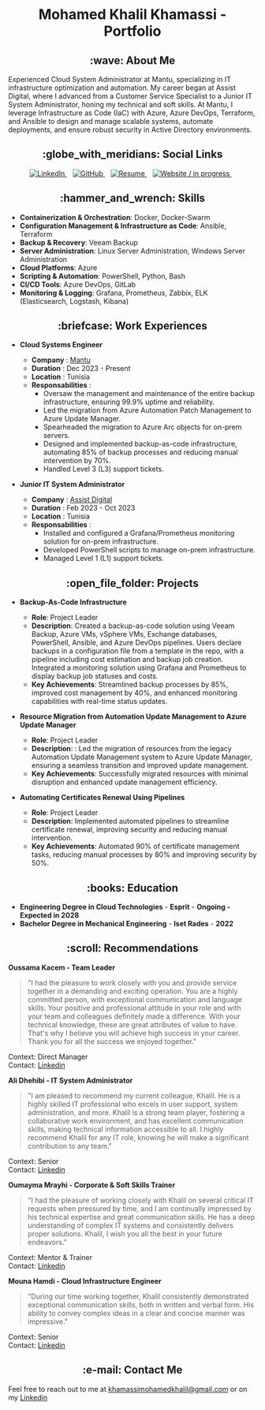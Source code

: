 <h1 align="center"> Mohamed Khalil Khamassi - Portfolio </h1>
<h2 align="center"> :wave: About Me</h2>

<p> Experienced Cloud System Administrator at Mantu, specializing in IT infrastructure optimization and automation. My career began at Assist Digital, where I advanced from a Customer Service Specialist to a Junior IT System Administrator, honing my technical and soft skills. At Mantu, I leverage Infrastructure as Code (IaC) with Azure, Azure DevOps, Terraform, and Ansible to design and manage scalable systems, automate deployments, and ensure robust security in Active Directory environments.</p>

<h2 align="center"> :globe_with_meridians: Social Links</h2>


<p align="center">
  <a href="https://www.linkedin.com/in/mohamed-khalil-khamassi-474777176"/>
    <img src="https://img.shields.io/badge/LinkedIn-Profile-blue" alt="LinkedIn">
  </a>
  &nbsp;&nbsp;
  <a href= "https://github.com/medkhalilkhamassi">
    <img src="https://img.shields.io/badge/GitHub-Profile-black" alt="GitHub">
  </a>
  &nbsp;&nbsp;
  <a href="https://drive.google.com/file/d/1N_of2MiSRMxZt1BC7MqgGqhSqk94f4Qm/view?usp=sharing">
    <img src="https://img.shields.io/badge/Resume-Download-green" alt="Resume">
  </a>
  &nbsp;&nbsp;
  <a href="https://yourwebsite.com">
    <img src="https://img.shields.io/badge/Website-Visit-red" alt="Website / in progress">
  </a>
  &nbsp;&nbsp;
</p>

<h2 align="center"> :hammer_and_wrench: Skills </h2>

* **Containerization & Orchestration**: Docker, Docker-Swarm
* **Configuration Management & Infrastructure as Code**: Ansible, Terraform
* **Backup & Recovery**: Veeam Backup
* **Server Administration**: Linux Server Administration, Windows Server Administration
* **Cloud Platforms**: Azure
* **Scripting & Automation**: PowerShell, Python, Bash
* **CI/CD Tools**: Azure DevOps, GitLab
* **Monitoring & Logging**: Grafana, Prometheus, Zabbix, ELK (Elasticsearch, Logstash, Kibana)

<h2 align="center"> :briefcase: Work Experiences </h2>

* **Cloud Systems Engineer**
    * **Company** : <a href="https://www.mantu.com"> Mantu </a>
    * **Duration** : Dec 2023 - Present
    * **Location** : Tunisia
    * **Responsabilities** :
        * Oversaw the management and maintenance of the entire backup infrastructure, ensuring 99.9% uptime and reliability. 
        * Led the migration from Azure Automation Patch Management to Azure Update Manager.
        * Spearheaded the migration to Azure Arc objects for on-prem servers.
        * Designed and implemented backup-as-code infrastructure, automating 85% of backup processes and reducing manual intervention by 70%.
        * Handled Level 3 (L3) support tickets.


* **Junior IT System Administrator**
    * **Company** : <a href="https://www.assistdigital.com"> Assist Digital </a>
    * **Duration** : Feb 2023 - Oct 2023
    * **Location** : Tunisia
    * **Responsabilities** :
        * Installed and configured a Grafana/Prometheus monitoring solution for on-prem infrastructure.
        * Developed PowerShell scripts to manage on-prem infrastructure.
        * Managed Level 1 (L1) support tickets.

<h2 align="center"> :open_file_folder: Projects </h2>

* **Backup-As-Code Infrastructure**

    * **Role**: Project Leader
    * **Description**: Created a backup-as-code solution using Veeam Backup, Azure VMs, vSphere VMs, Exchange databases, PowerShell, Ansible, and Azure DevOps pipelines. Users declare backups in a configuration file from a template in the repo, with a pipeline including cost estimation and backup job creation. Integrated a monitoring solution using Grafana and Prometheus to display backup job statuses and costs.
    * **Key Achievements**: Streamlined backup processes by 85%, improved cost management by 40%, and
enhanced monitoring capabilities with real-time status updates.


* **Resource Migration from Automation Update Management to Azure Update Manager**

    * **Role**: Project Leader
    * **Description**: : Led the migration of resources from the legacy Automation Update Management system to Azure Update Manager, ensuring a seamless transition and improved update management.
    * **Key Achievements**: Successfully migrated resources with minimal disruption and enhanced update management efficiency.

* **Automating Certificates Renewal Using Pipelines**
    
    * **Role**: Project Leader
    * **Description**: Implemented automated pipelines to streamline certificate renewal, improving security and reducing manual intervention.
    * **Key Achievements**: Automated 90% of certificate management tasks, reducing manual processes by 80% and improving security by 50%.

<h2 align="center"> :books: Education </h2>

* **Engineering Degree in Cloud Technologies** - **Esprit** - **Ongoing - Expected in 2028**
* **Bachelor Degree in Mechanical Engineering** - **Iset Rades** - **2022**

<h2 align="center"> :scroll: Recommendations</h2>

**Oussama Kacem - Team Leader**
> "I had the pleasure to work closely with you and provide service together in a demanding and exciting operation. You are a highly committed person, with exceptional communication and language skills. Your positive and professional attitude in your role and with your team and colleagues definitely made a difference. With your technical knowledge, these are great attributes of value to have. That's why I believe you will achieve high success in your career. Thank you for all the success we enjoyed together."

Context: Direct Manager  
Contact: [Linkedin](https://www.linkedin.com/in/okacem/)

**Ali Dhehibi - IT System Administrator**
> "I am pleased to recommend my current colleague, Khalil. He is a highly skilled IT professional who excels in user support, system administration, and more. Khalil is a strong team player, fostering a collaborative work environment, and has excellent communication skills, making technical information accessible to all. I highly recommend Khalil for any IT role, knowing he will make a significant contribution to any team."

Context: Senior  
Contact: [Linkedin](https://www.linkedin.com/in/ali-dhehebi/)

**Oumayma Mrayhi - Corporate & Soft Skills Trainer**
> "I had the pleasure of working closely with Khalil on several critical IT requests when pressured by time, and I am continually impressed by his technical expertise and great communication skills. He has a deep understanding of complex IT systems and consistently delivers proper solutions. Khalil, I wish you all the best in your future endeavors."

Context: Mentor & Trainer  
Contact: [Linkedin](https://www.linkedin.com/in/oumayma-mrayhi-a771851b8/)

**Mouna Hamdi - Cloud Infrastructure Engineer**
> "During our time working together, Khalil consistently demonstrated exceptional communication skills, both in written and verbal form. His ability to convey complex ideas in a clear and concise manner was impressive."

Context: Senior  
Contact: [Linkedin](https://www.linkedin.com/in/mouna-hamdi-3aa13a46/)


<h2 align="center"> :e-mail: Contact Me</h2>

Feel free to reach out to me at khamassimohamedkhalil@gmail.com or on my [Linkedin](https://www.linkedin.com/in/mohamed-khalil-khamassi-474777176)
